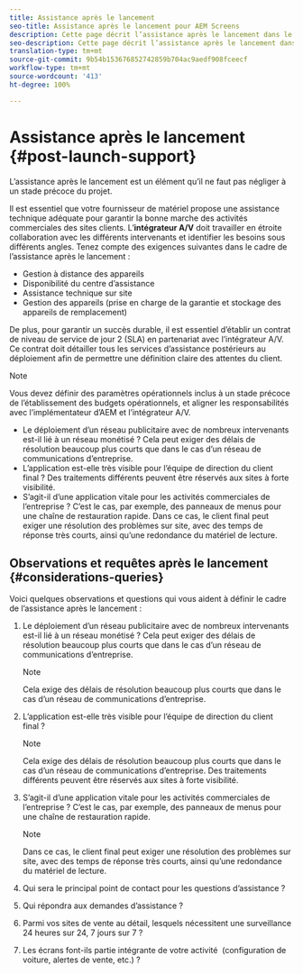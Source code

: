 ```yaml
---
title: Assistance après le lancement
seo-title: Assistance après le lancement pour AEM Screens
description: Cette page décrit l’assistance après le lancement dans le cadre du guide des bonnes pratiques d’AEM Screens
seo-description: Cette page décrit l’assistance après le lancement dans le cadre du guide des bonnes pratiques d’AEM Screens
translation-type: tm+mt
source-git-commit: 9b54b153676852742859b704ac9aedf908fceecf
workflow-type: tm+mt
source-wordcount: '413'
ht-degree: 100%

---
```



# Assistance après le lancement {#post-launch-support}


L’assistance après le lancement est un élément qu’il ne faut pas négliger à un stade précoce du projet.

Il est essentiel que votre fournisseur de matériel propose une assistance technique adéquate pour garantir la bonne marche des activités commerciales des sites clients. L’**intégrateur A/V** doit travailler en étroite collaboration avec les différents intervenants et identifier les besoins sous différents angles.
Tenez compte des exigences suivantes dans le cadre de l’assistance après le lancement :

* Gestion à distance des appareils
* Disponibilité du centre d’assistance
* Assistance technique sur site
* Gestion des appareils (prise en charge de la garantie et stockage des appareils de remplacement)

De plus, pour garantir un succès durable, il est essentiel d’établir un contrat de niveau de service de jour 2 (SLA) en partenariat avec l’intégrateur A/V. Ce contrat doit détailler tous les services d’assistance postérieurs au déploiement afin de permettre une définition claire des attentes du client.

>[!NOTE]
>
>Vous devez définir des paramètres opérationnels inclus à un stade précoce de l’établissement des budgets opérationnels, et aligner les responsabilités avec l’implémentateur d’AEM et l’intégrateur A/V.
>
>* Le déploiement d’un réseau publicitaire avec de nombreux intervenants est-il lié à un réseau monétisé ? Cela peut exiger des délais de résolution beaucoup plus courts que dans le cas d’un réseau de communications d’entreprise.
>* L’application est-elle très visible pour l’équipe de direction du client final ? Des traitements différents peuvent être réservés aux sites à forte visibilité.
>* S’agit-il d’une application vitale pour les activités commerciales de l’entreprise ? C’est le cas, par exemple, des panneaux de menus pour une chaîne de restauration rapide. Dans ce cas, le client final peut exiger une résolution des problèmes sur site, avec des temps de réponse très courts, ainsi qu’une redondance du matériel de lecture.


## Observations et requêtes après le lancement {#considerations-queries}

Voici quelques observations et questions qui vous aident à définir le cadre de l’assistance après le lancement :

1. Le déploiement d’un réseau publicitaire avec de nombreux intervenants est-il lié à un réseau monétisé ? Cela peut exiger des délais de résolution beaucoup plus courts que dans le cas d’un réseau de communications d’entreprise.
 
   >[!NOTE]
   >
   > Cela exige des délais de résolution beaucoup plus courts que dans le cas d’un réseau de communications d’entreprise.

1. L’application est-elle très visible pour l’équipe de direction du client final ?

   >[!NOTE]
   >
   > Cela exige des délais de résolution beaucoup plus courts que dans le cas d’un réseau de communications d’entreprise. Des traitements différents peuvent être réservés aux sites à forte visibilité.

1. S’agit-il d’une application vitale pour les activités commerciales de l’entreprise ? C’est le cas, par exemple, des panneaux de menus pour une chaîne de restauration rapide. 

   >[!NOTE]
   >
   > Dans ce cas, le client final peut exiger une résolution des problèmes sur site, avec des temps de réponse très courts, ainsi qu’une redondance du matériel de lecture.

1. Qui sera le principal point de contact pour les questions d’assistance ?

1. Qui répondra aux demandes d’assistance ?

1. Parmi vos sites de vente au détail, lesquels nécessitent une surveillance 24 heures sur 24, 7 jours sur 7 ?

1. Les écrans font-ils partie intégrante de votre activité  (configuration de voiture, alertes de vente, etc.) ?
